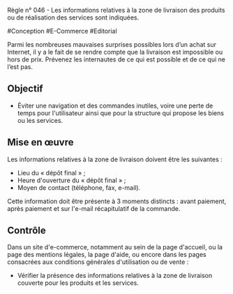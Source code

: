 
Règle n° 046  - Les informations relatives à la zone de livraison des produits ou de réalisation des services sont indiquées.

#Conception #E-Commerce #Editorial

Parmi les nombreuses mauvaises surprises possibles lors d’un achat sur Internet, il y a le fait de se rendre compte que la livraison est impossible ou hors de prix. Prévenez les internautes de ce qui est possible et de ce qui ne l’est pas.

Objectif
--------

*   Éviter une navigation et des commandes inutiles, voire une perte de temps pour l'utilisateur ainsi que pour la structure qui propose les biens ou les services.

Mise en œuvre
-------------

Les informations relatives à la zone de livraison doivent être les suivantes :

*   Lieu du « dépôt final » ;
*   Heure d'ouverture du « dépôt final » ;
*   Moyen de contact (téléphone, fax, e-mail).

Cette information doit être présente à 3 moments distincts : avant paiement, après paiement et sur l'e-mail récapitulatif de la commande.

Contrôle
--------

Dans un site d'e-commerce, notamment au sein de la page d'accueil, ou la page des mentions légales, la page d'aide, ou encore dans les pages consacrées aux conditions générales d'utilisation ou de vente :

*   Vérifier la présence des informations relatives à la zone de livraison couverte pour les produits et les services.
